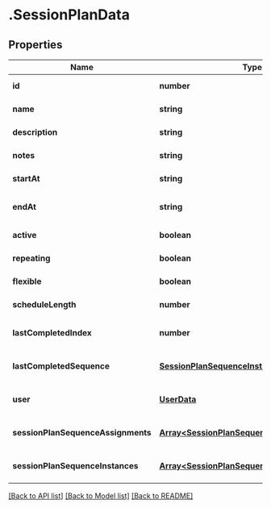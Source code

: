 # .SessionPlanData

## Properties

Name | Type | Description | Notes
------------ | ------------- | ------------- | -------------
**id** | **number** |  | [default to undefined]
**name** | **string** |  | [default to undefined]
**description** | **string** |  | [default to undefined]
**notes** | **string** |  | [default to undefined]
**startAt** | **string** |  | [default to undefined]
**endAt** | **string** |  | [optional] [default to undefined]
**active** | **boolean** |  | [default to undefined]
**repeating** | **boolean** |  | [default to undefined]
**flexible** | **boolean** |  | [default to undefined]
**scheduleLength** | **number** |  | [default to undefined]
**lastCompletedIndex** | **number** |  | [optional] [default to undefined]
**lastCompletedSequence** | [**SessionPlanSequenceInstanceData**](SessionPlanSequenceInstanceData.md) |  | [optional] [default to undefined]
**user** | [**UserData**](UserData.md) |  | [optional] [default to undefined]
**sessionPlanSequenceAssignments** | [**Array&lt;SessionPlanSequenceAssignmentData&gt;**](SessionPlanSequenceAssignmentData.md) |  | [optional] [default to undefined]
**sessionPlanSequenceInstances** | [**Array&lt;SessionPlanSequenceInstanceData&gt;**](SessionPlanSequenceInstanceData.md) |  | [optional] [default to undefined]


[[Back to API list]](../README.md#documentation-for-api-endpoints) [[Back to Model list]](../README.md#documentation-for-models) [[Back to README]](../README.md)
